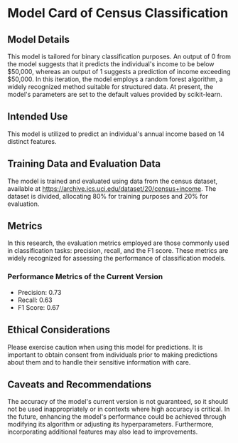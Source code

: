# Model Card of Census Classification

## Model Details
This model is tailored for binary classification purposes. An output of 0 from the model suggests that it predicts the individual's income to be below $50,000, whereas an output of 1 suggests a prediction of income exceeding $50,000. In this iteration, the model employs a random forest algorithm, a widely recognized method suitable for structured data. At present, the model's parameters are set to the default values provided by scikit-learn.

## Intended Use
This model is utilized to predict an individual's annual income based on 14 distinct features.

## Training Data and Evaluation Data
The model is trained and evaluated using data from the census dataset, available at https://archive.ics.uci.edu/dataset/20/census+income. The dataset is divided, allocating 80% for training purposes and 20% for evaluation.

## Metrics
In this research, the evaluation metrics employed are those commonly used in classification tasks: precision, recall, and the F1 score. These metrics are widely recognized for assessing the performance of classification models.

### Performance Metrics of the Current Version
- Precision: 0.73
- Recall: 0.63
- F1 Score: 0.67

## Ethical Considerations
Please exercise caution when using this model for predictions. It is important to obtain consent from individuals prior to making predictions about them and to handle their sensitive information with care.


## Caveats and Recommendations
The accuracy of the model's current version is not guaranteed, so it should not be used inappropriately or in contexts where high accuracy is critical. In the future, enhancing the model's performance could be achieved through modifying its algorithm or adjusting its hyperparameters. Furthermore, incorporating additional features may also lead to improvements.

